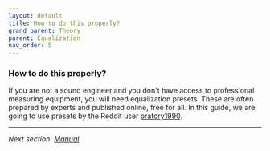 ```yaml
---
layout: default
title: How to do this properly?
grand_parent: Theory
parent: Equalization
nav_order: 5
---
```


### How to do this properly?

If you are not a sound engineer and you don't have access to professional measuring equipment, you will need equalization presets. These are often prepared by experts and published online, free for all. In this guide, we are going to use presets by the Reddit user [oratory1990](https://www.reddit.com/r/headphones/comments/9o2f5n/psa_oratory1990s_list_of_eq_presets/).

---

*Next section: [Manual](https://komunikacjatechnicznavistula.github.io/kacper-bojakowski/manual/)*
